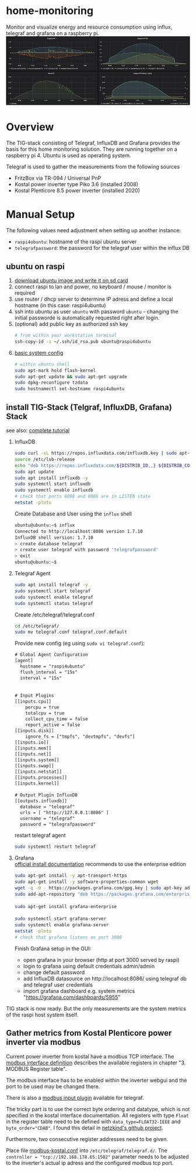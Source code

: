 # home-monitoring
Monitor and visualize energy and resource consumption using influx, telegraf and grafana on a raspberry pi.
![grafana dashboard screenshot](images/screenshot.png)
# Overview
The TIG-stack consisting of Telegraf, InfluxDB and Grafana provides the basis for this home monitoring solution.
They are running together on a raspberry pi 4.
Ubuntu is used as operating system.

Telegraf is used to gather the measurements from the following sources
* FritzBox via TR-094 / Universal PnP
* Kostal power inverter type Piko 3.6 (installed 2008)
* Kostal Plenticore 8.5 power inverter (installed 2020)

# Manual Setup
The following values need adjustment when setting up another instance:
* `raspi4ubuntu`: hostname of the raspi ubuntu server 
* `telegrafpassword`: the password for the telegraf user within the influx DB

## ubuntu on raspi
1. [download ubuntu image and write it on sd card](https://ubuntu.com/download/raspberry-pi/thank-you?version=18.04.4&architecture=arm64+raspi3)
1. connect raspi to lan and power, no keyboard / mouse / monitor is required 
1. use router / dhcp server to determine IP adress and define a local hostname (in this case: raspi4ubuntu)
1. ssh into ubuntu as user `ubuntu` with password `ubuntu` - changing the initial passworde is automatically requested right after login.
1. (optional) add public key as authorized ssh key
    ``` bash
    # from within your workstation terminal
    ssh-copy-id -i ~/.ssh/id_rsa.pub ubuntu@raspi4ubuntu
    ```
1. [basic system config](https://jamesachambers.com/raspberry-pi-ubuntu-server-18-04-2-installation-guide/) 
    ``` bash
    # within ubuntu shell
    sudo apt-mark hold flash-kernel
    sudo apt-get update && sudo apt-get upgrade
    sudo dpkg-reconfigure tzdata
    sudo hostnamectl set-hostname raspi4ubuntu
    ```

## install TIG-Stack (Telgraf, InfluxDB, Grafana) Stack
see also: [complete  tutorial](https://www.howtoforge.com/tutorial/how-to-install-tig-stack-telegraf-influxdb-and-grafana-on-ubuntu-1804/)
1. InfluxDB
    ``` bash
    sudo curl -sL https://repos.influxdata.com/influxdb.key | sudo apt-key add -
    source /etc/lsb-release
    echo "deb https://repos.influxdata.com/${DISTRIB_ID,,} ${DISTRIB_CODENAME} stable" | sudo tee /etc/apt/sources.list.d/influxdb.list
    sudo apt update
    sudo apt install influxdb -y
    sudo systemctl start influxdb
    sudo systemctl enable influxdb
    # check that ports 8088 and 8086 are in LISTEN state
    netstat -plntu
    ```
    Create Database and User using the `influx` shell
    ```bash
    ubuntu@ubuntu:~$ influx
    Connected to http://localhost:8086 version 1.7.10
    InfluxDB shell version: 1.7.10
    > create database telegraf
    > create user telegraf with password 'telegrafpassword'
    > exit
    ubuntu@ubuntu:~$ 
    ```

1. Telegraf Agent
    ``` bash
    sudo apt install telegraf -y
    sudo systemctl start telegraf
    sudo systemctl enable telegraf
    sudo systemctl status telegraf
    ```
    
    Create /etc/telegraf/telegraf.conf
    ``` bash
    cd /etc/telegraf/
    sudo mv telegraf.conf telegraf.conf.default
    ```
    Provide new config (eg using `sudo vi telegraf.conf`):
    ``` 
    # Global Agent Configuration
    [agent]
      hostname = "raspi4ubuntu"
      flush_interval = "15s"
      interval = "15s"
    
    
    # Input Plugins
    [[inputs.cpu]]
        percpu = true
        totalcpu = true
        collect_cpu_time = false
        report_active = false
    [[inputs.disk]]
        ignore_fs = ["tmpfs", "devtmpfs", "devfs"]
    [[inputs.io]]
    [[inputs.mem]]
    [[inputs.net]]
    [[inputs.system]]
    [[inputs.swap]]
    [[inputs.netstat]]
    [[inputs.processes]]
    [[inputs.kernel]]
    
    # Output Plugin InfluxDB
    [[outputs.influxdb]]
      database = "telegraf"
      urls = [ "http://127.0.0.1:8086" ]
      username = "telegraf"
      password = "telegrafpassword"
    ```
    restart telegraf agent
    ``` bash
    sudo systemctl restart telegraf
    ```
3. Grafana    
    [official install documentation](https://grafana.com/docs/grafana/latest/installation/debian/) recommends to use the enterprise edition 
    ``` bash
    sudo apt-get install -y apt-transport-https
    sudo apt-get install -y software-properties-common wget
    wget -q -O - https://packages.grafana.com/gpg.key | sudo apt-key add -
    sudo add-apt-repository "deb https://packages.grafana.com/enterprise/deb stable main"
    
    sudo apt-get install grafana-enterprise
    
    sudo systemctl start grafana-server
    sudo systemctl enable grafana-server
    netstat -plntu
    # check that grafana listens on port 3000
    ```
    Finish Grafana setup in the GUI:
    * open grafana in your browser (http at port 3000 served by raspi)
    * login to grafana using default credentials admin/admin
    * change default password
    * add InfluxDB datasource on http://localhost:8086/ using telegraf db and telegraf user credentials
    * import grafana dashboard e.g. system metrics "https://grafana.com/dashboards/5955"

TIG stack is now ready.
But the only measurements are the system metrics of the raspi host system itself.

## Gather metrics from Kostal Plenticore power inverter via modbus
Current power inverter from kostal have a modbus TCP interface.
The [modbus interface definition](https://www.kostal-solar-electric.com/de-de/download/-/media/document%20library%20folder%20-%20kse/2018/08/30/08/53/ba_kostal_interface_modbus-tcp_sunspec.pdf)
describes the available registers in chapter "3. MODBUS Register table".

The modbus interface has to be enabled within the inverter webgui and the port to be used may be changed there.

There is also a [modbus input plugin](https://github.com/influxdata/telegraf/tree/master/plugins/inputs/modbus) 
available for telegraf.

The tricky part is to use the correct byte ordering and datatype, which is not specified in the kostal interface documentation.
All registers with type `Float` in the register table need to be defined with `data_type=FLOAT32-IEEE` and `byte_order="CDAB"`. 
I found this detail in [netzkind's github project](https://github.com/netzkind/telegraf-kostal-modbus).
 
Furthermore, two consecutive register addresses need to be given.

Place file [modbus-kostal.conf](modbus-kostal/modbus-kostal.conf) into `/etc/telegraf/telegraf.d/`. 
The `controller = "tcp://192.168.178.65:1502"` parameter needs to be adjusted to the inverter's actual ip adress and the configured modbus tcp port.